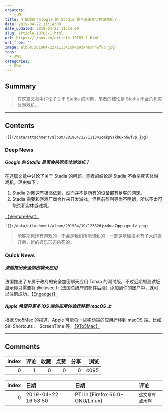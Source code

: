 ```yaml
---
creators:
  - 小白
title: 小白观察：Google 的 Stadia 是否会杀死实体游戏机？
date: 2019-04-22 11:14:00
date_updated: 2019-04-22 11:14:00
slug: article-10763-1.html
url: https://linux.cn/article-10763-1.html
url_from: ''
image: album/201904/22/111341cmkp9zkh6xnhwfvp.jpg
tags:
  - 游戏
categories:
  - 新闻
---
```


## Summary

> 在这篇文章中讨论了关于 Stadia 的问题，笔者的结论是 Stadia 不会杀死实体游戏机。

***

<!-- more -->

## Contents

`![](/data/attachment/album/201904/22/111341cmkp9zkh6xnhwfvp.jpg)`

### Deep News

##### Google 的 Stadia 是否会杀死实体游戏机？

在[这篇文章](https://venturebeat.com/2019/04/21/will-googles-stadia-console-kill-mobile-games/)中讨论了关于 Stadia 的问题，笔者的结论是 Stadia 不会杀死实体游戏机。理由如下：

1. Stadia 对网速有极高依赖，然而并不是所有的设备都有足够的网速。
2. Stadia 需要和游戏厂商合作来开发游戏，但目前盈利等尚不明朗，所以不太可能杀死实体游戏机。

[【VentureBeat】](https://venturebeat.com/2019/04/21/will-googles-stadia-console-kill-mobile-games/)

`![](/data/attachment/album/201904/19/123826jwwhua7ggqzgxufz.png)`

> 
> 能够杀死现有游戏的，不会是我们所能想到的，一定是基础技术有了大的提升后，新的娱乐形态杀死的。 
> 
> 
> 

### Quick News

##### 法国推出安全加密聊天应用

法国推出了专属于政府的安全加密聊天应用 Tchap 的测试版，不过近期的测试版显示你只需要将 @elysee.fr (法国总统府的邮件后缀）添加到你的账户中，就可以注册成功。[【Engadget】](https://www.engadget.com/2019/04/21/france-tchap-government-messaging-app/)

##### Apple 希望将更多 iOS 端的应用体验迁移到 macOS 上

根据 9to5Mac 的报道，Apple 可能将一些移动端的应用迁移到 macOS 端。比如 Siri Shortcuts 、 ScreenTime 等。[【9To5Mac】](https://9to5mac.com/2019/04/19/siri-shortcuts-screen-time-mac/)

***

## Comments


|   index |   评论 |   收藏 |   点赞 |   分享 |   浏览 |
|--------:|-------:|-------:|-------:|-------:|-------:|
|       0 |      1 |      0 |      0 |      0 |   4095 |

|   index | 日期                | 日期                           | 评论             |
|--------:|:--------------------|:-------------------------------|:-----------------|
|       0 | 2019-04-22 16:53:50 | PTLin [Firefox 66.0-GNU/Linux] | `这文章有点水啊` |
